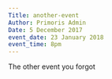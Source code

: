 ```yaml
---
Title: another-event
Author: Primoris Admin
Date: 5 December 2017
event_date: 23 January 2018
event_time: 8pm
---
```


The other event you forgot
